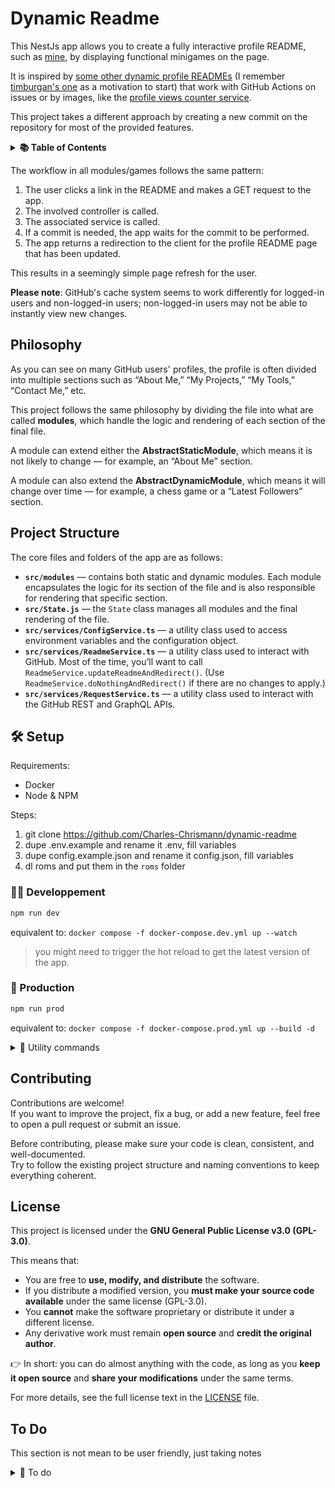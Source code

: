 # Dynamic Readme

This NestJs app allows you to create a fully interactive profile README, such as [mine](https://github.com/Charles-Chrismann), by displaying functional minigames on the page.

It is inspired by [some other dynamic profile READMEs](https://github.com/abhisheknaiidu/awesome-github-profile-readme) (I remember [timburgan's one](https://github.com/timburgan/timburgan) as a motivation to start) that work with GitHub Actions on issues or by images, like the [profile views counter service](https://github.com/antonkomarev/github-profile-views-counter).

This project takes a different approach by creating a new commit on the repository for most of the provided features.

<details>
  <summary><strong>📚 Table of Contents</strong></summary>

- [Philosophy](#philosophy)
- [Project Structure](#project-structure)
- [Installation](#installation)
- [Usage](#usage)
- [To Do](#to-do)
- [Contributing](#contributing)
- [License](#license)

</details>


The workflow in all modules/games follows the same pattern:

1. The user clicks a link in the README and makes a GET request to the app.
2. The involved controller is called.
3. The associated service is called.
4. If a commit is needed, the app waits for the commit to be performed.
5. The app returns a redirection to the client for the profile README page that has been updated.

This results in a seemingly simple page refresh for the user.

**Please note**: GitHub's cache system seems to work differently for logged-in users and non-logged-in users; non-logged-in users may not be able to instantly view new changes.

## Philosophy

As you can see on many GitHub users' profiles, the profile is often divided into multiple sections such as “About Me,” “My Projects,” “My Tools,” “Contact Me,” etc.

This project follows the same philosophy by dividing the file into what are called **modules**, which handle the logic and rendering of each section of the final file.

A module can extend either the **AbstractStaticModule**, which means it is not likely to change — for example, an “About Me” section.

A module can also extend the **AbstractDynamicModule**, which means it will change over time — for example, a chess game or a “Latest Followers” section.

## Project Structure

The core files and folders of the app are as follows:

- **`src/modules`** — contains both static and dynamic modules. Each module encapsulates the logic for its section of the file and is also responsible for rendering that specific section.  
- **`src/State.js`** — the `State` class manages all modules and the final rendering of the file.  
- **`src/services/ConfigService.ts`** — a utility class used to access environment variables and the configuration object.  
- **`src/services/ReadmeService.ts`** — a utility class used to interact with GitHub. Most of the time, you’ll want to call `ReadmeService.updateReadmeAndRedirect()`. (Use `ReadmeService.doNothingAndRedirect()` if there are no changes to apply.)  
- **`src/services/RequestService.ts`** — a utility class used to interact with the GitHub REST and GraphQL APIs.


## 🛠️ Setup

Requirements:
  - Docker
  - Node & NPM

Steps:
1. git clone https://github.com/Charles-Chrismann/dynamic-readme
4. dupe .env.example and rename it .env, fill variables
4. dupe config.example.json and rename it config.json, fill variables
5. dl roms and put them in the `roms` folder

### 👨‍💻 Developpement

```sh
npm run dev
```

equivalent to: `docker compose -f docker-compose.dev.yml up --watch`

> you might need to trigger the hot reload to get the latest version of the app.

### 🚀 Production

```sh
npm run prod
```

equivalent to: `docker compose -f docker-compose.prod.yml up --build -d`

<details>
  <summary>📂 Utility commands</summary>

delet all volumes

```sh
docker compose -f docker-compose.dev.yml --env-file .env.dev down -v
```

docker system df
docker builder prune

redis cli

```
redis-cli -h localhost -p 6379
KEYS *
```

Backup

```sh
docker exec dr-prod-redis redis-cli save
docker cp dr-prod-redis:/data/dump.rdb ./dump.rdb
```

Restore

```sh
docker cp ./dump.rdb dr-prod-redis:/data/dump.rdb
docker restart dr-prod-redis
```

If docker seems to use an old versin of the code

```sh
docker compose -f docker-compose.dev.yml --env-file .env.dev down --volumes --remove-orphans
docker compose -f docker-compose.dev.yml --env-file .env.dev build --no-cache
```

</details>

## Contributing

Contributions are welcome!  
If you want to improve the project, fix a bug, or add a new feature, feel free to open a pull request or submit an issue.

Before contributing, please make sure your code is clean, consistent, and well-documented.  
Try to follow the existing project structure and naming conventions to keep everything coherent.

## License

This project is licensed under the **GNU General Public License v3.0 (GPL-3.0)**.

This means that:
- You are free to **use, modify, and distribute** the software.
- If you distribute a modified version, you **must make your source code available** under the same license (GPL-3.0).
- You **cannot** make the software proprietary or distribute it under a different license.
- Any derivative work must remain **open source** and **credit the original author**.

👉 In short: you can do almost anything with the code, as long as you **keep it open source** and **share your modifications** under the same terms.

For more details, see the full license text in the [LICENSE](./LICENSE) file.


## To Do

This section is not mean to be user friendly, just taking notes

<details>
  <summary>📝 To do</summary>

screenshot of the game

playing time

disable some games/modules

upgrade config.md

ui to update the config file without restarting the app

provide a raw module for the config file

make dynamic/followers independant from trigger 

make tigger content configurable

add 3third party such as github statistics 

fix dynamic/followers last works

implement the `scoreboard` options in games/gba

add steps for configurate each module
- gba

Add options for the minesweeper, width, height

Add default config files `config.default.json`

for games with a reset option button, switch to:

```jsonc
{
  "reset": {
    "display": true,
    "content": "reset game"
  }
}

```

Add hide reset btn for chess, and protect the reset route

Add hide reset btn for Minesweeper, and protect the reset route

UI for manage the app, reset games, with authentitcation

protect the reset route for wordle

add issue template

add multiple backup for gba + screen/gif of la view

add wordle custom response in case of bad submission (too long/ invalid)

add wordle responve include wordle 

add wordle way to submit a new guess as a response of an issue

add display scoreboard for gab

add ui + connection live play for gba

add display scoreboard for game boy color

add display scoreboard for wordle

create a full configuration tutorial for each module

add thing to think on vm such as date for wordle reset for example

switch chess to chess.js

add chess plays orders

add chess game progress

add a save-reset for the app (functions that return a zip, that can be provided to a blank app to return to the at time created zip without reconfiguring)

check config script

add json compress config

make it publishable on dockerhub (volume for config.json)

add single `config` folder

make roms optionnal

complete setup steps

explain env variables

better readme (illustrations)

add badge support for contact module

add custom title for contact (reach me) module

add admin dashboard

disable game schedule if not runned

add possibiity to disable games (gameboy service should not save if not displayed) & support for resume

add theme configuration with colors and style buttons

store md in variable to avoid rereender

Add translation keys

needsRender: rerender instantly instead of just setting variable and wait for next render call

Add option to commit on start

add live way to disable module

</details>

